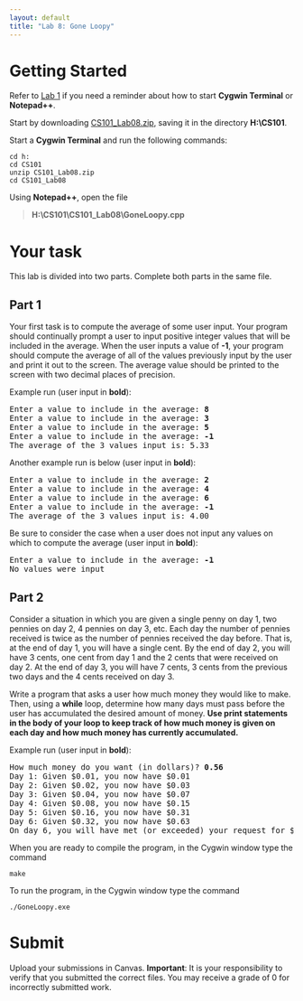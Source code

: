 ```yaml
---
layout: default
title: "Lab 8: Gone Loopy"
---
```


Getting Started
===============

Refer to [Lab 1](lab01.html) if you need a reminder about how to start **Cygwin Terminal** or **Notepad++**.

Start by downloading [CS101\_Lab08.zip](CS101_Lab08.zip), saving it in the directory **H:\\CS101**.

Start a **Cygwin Terminal** and run the following commands:

    cd h:
    cd CS101
    unzip CS101_Lab08.zip
    cd CS101_Lab08

Using **Notepad++**, open the file

> **H:\\CS101\\CS101\_Lab08\\GoneLoopy.cpp**

Your task
=========

This lab is divided into two parts. Complete both parts in the same file.

Part 1
------

Your first task is to compute the average of some user input. Your program should continually prompt a user to input positive integer values that will be included in the average. When the user inputs a value of **-1**, your program should compute the average of all of the values previously input by the user and print it out to the screen. The average value should be printed to the screen with two decimal places of precision.

Example run (user input in **bold**):

<pre>
Enter a value to include in the average: <b>8</b>
Enter a value to include in the average: <b>3</b>
Enter a value to include in the average: <b>5</b>
Enter a value to include in the average: <b>-1</b>
The average of the 3 values input is: 5.33
</pre>

Another example run is below (user input in **bold**):

<pre>
Enter a value to include in the average: <b>2</b>
Enter a value to include in the average: <b>4</b>
Enter a value to include in the average: <b>6</b>
Enter a value to include in the average: <b>-1</b>
The average of the 3 values input is: 4.00
</pre>

Be sure to consider the case when a user does not input any values on which to compute the average (user input in **bold**):

<pre>
Enter a value to include in the average: <b>-1</b>
No values were input
</pre>

Part 2
------

Consider a situation in which you are given a single penny on day 1, two pennies on day 2, 4 pennies on day 3, etc. Each day the number of pennies received is twice as the number of pennies received the day before. That is, at the end of day 1, you will have a single cent. By the end of day 2, you will have 3 cents, one cent from day 1 and the 2 cents that were received on day 2. At the end of day 3, you will have 7 cents, 3 cents from the previous two days and the 4 cents received on day 3.

Write a program that asks a user how much money they would like to make. Then, using a **while** loop, determine how many days must pass before the user has accumulated the desired amount of money. **Use print statements in the body of your loop to keep track of how much money is given on each day and how much money has currently accumulated.**

Example run (user input in **bold**):

<pre>
How much money do you want (in dollars)? <b>0.56</b>
Day 1: Given $0.01, you now have $0.01
Day 2: Given $0.02, you now have $0.03
Day 3: Given $0.04, you now have $0.07
Day 4: Given $0.08, you now have $0.15
Day 5: Given $0.16, you now have $0.31
Day 6: Given $0.32, you now have $0.63
On day 6, you will have met (or exceeded) your request for $0.56 with a total of $0.63.
</pre>

When you are ready to compile the program, in the Cygwin window type the command

    make

To run the program, in the Cygwin window type the command

    ./GoneLoopy.exe

Submit
======

Upload your submissions in Canvas.
<b>Important</b>: It is your responsibility to verify that you submitted the correct files.  You may receive a grade of 0 for incorrectly submitted work.
</div>

